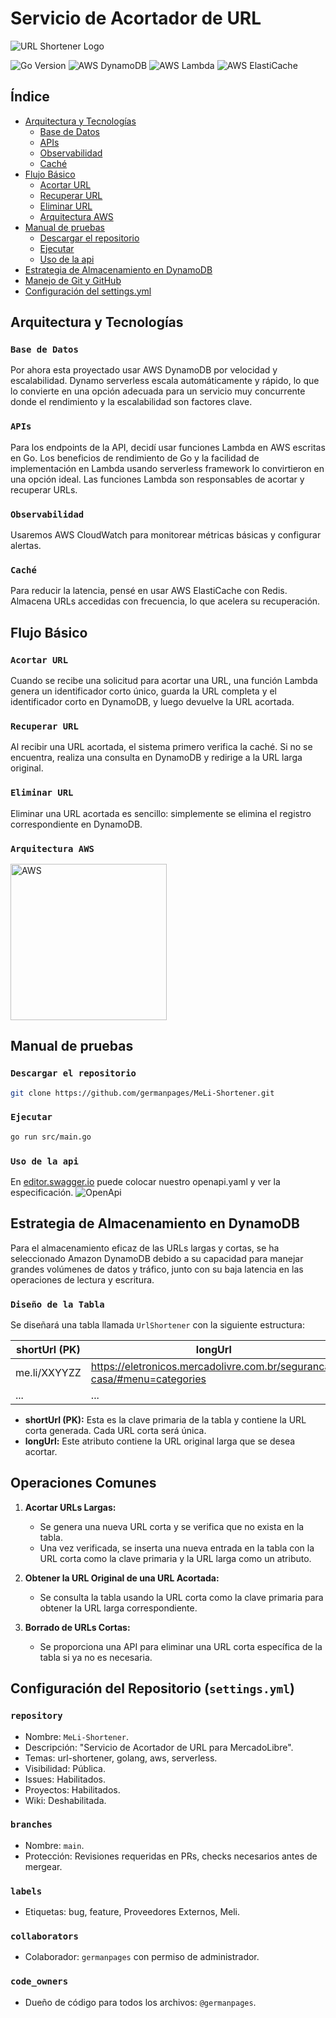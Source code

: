 # Servicio de Acortador de URL

![URL Shortener Logo](./public/img/logo.png)

![Go Version](https://img.shields.io/badge/Go-1.21-blue)
![AWS DynamoDB](https://img.shields.io/badge/AWS-DynamoDB-orange)
![AWS Lambda](https://img.shields.io/badge/AWS-Lambda-green)
![AWS ElastiCache](https://img.shields.io/badge/AWS-ElastiCache-red)

## Índice

- [Arquitectura y Tecnologías](#arquitectura-y-tecnologías)
  - [Base de Datos](#base-de-datos)
  - [APIs](#apis)
  - [Observabilidad](#observabilidad)
  - [Caché](#caché)
- [Flujo Básico](#flujo-básico)
  - [Acortar URL](#acortar-url)
  - [Recuperar URL](#recuperar-url)
  - [Eliminar URL](#eliminar-url)
  - [Arquitectura AWS](#arquitecturaaws)
- [Manual de pruebas](#manual-de-pruebas)
  - [Descargar el repositorio](#descargar-el-repositorio)
  - [Ejecutar](#ejecutar)
  - [Uso de la api](#uso-de-la-api)
- [Estrategia de Almacenamiento en DynamoDB](#estrategia-de-almacenamiento-en-dynamodb)
- [Manejo de Git y GitHub](./doc/GIT%20y%20GITHUB.md)
- [Configuración del settings.yml](./doc/settings-yml-documentation.md)

## Arquitectura y Tecnologías

### `Base de Datos`

Por ahora esta proyectado usar AWS DynamoDB por velocidad y escalabilidad. Dynamo serverless escala automáticamente y rápido, lo que lo convierte en una opción adecuada para un servicio muy concurrente donde el rendimiento y la escalabilidad son factores clave.

### `APIs`

Para los endpoints de la API, decidí usar funciones Lambda en AWS escritas en Go. Los beneficios de rendimiento de Go y la facilidad de implementación en Lambda usando serverless framework lo convirtieron en una opción ideal. Las funciones Lambda son responsables de acortar y recuperar URLs.

### `Observabilidad`

Usaremos AWS CloudWatch para monitorear métricas básicas y configurar alertas.

### `Caché`

Para reducir la latencia, pensé en usar AWS ElastiCache con Redis. Almacena URLs accedidas con frecuencia, lo que acelera su recuperación.

## Flujo Básico

### `Acortar URL`

Cuando se recibe una solicitud para acortar una URL, una función Lambda genera un identificador corto único, guarda la URL completa y el identificador corto en DynamoDB, y luego devuelve la URL acortada.

### `Recuperar URL`

Al recibir una URL acortada, el sistema primero verifica la caché. Si no se encuentra, realiza una consulta en DynamoDB y redirige a la URL larga original.

### `Eliminar URL`

Eliminar una URL acortada es sencillo: simplemente se elimina el registro correspondiente en DynamoDB.

### `Arquitectura AWS`

<img src="./public/img/Flujo-AWS.jpg" width="250" alt="AWS">

## Manual de pruebas

### `Descargar el repositorio`

```bash
git clone https://github.com/germanpages/MeLi-Shortener.git
```

### `Ejecutar`

```bash
go run src/main.go
```

### `Uso de la api`

En [editor.swagger.io](https://editor.swagger.io/) puede colocar nuestro openapi.yaml y ver la especificación.
![OpenApi](./public/img/openapi.png)

## Estrategia de Almacenamiento en DynamoDB

Para el almacenamiento eficaz de las URLs largas y cortas, se ha seleccionado Amazon DynamoDB debido a su capacidad para manejar grandes volúmenes de datos y tráfico, junto con su baja latencia en las operaciones de lectura y escritura.

### `Diseño de la Tabla`

Se diseñará una tabla llamada `UrlShortener` con la siguiente estructura:

| shortUrl (PK) | longUrl         |
|---------------|-----------------|
| me.li/XXYYZZ  | https://eletronicos.mercadolivre.com.br/seguranca-casa/#menu=categories |
| ...           | ...             |

- **shortUrl (PK):** Esta es la clave primaria de la tabla y contiene la URL corta generada. Cada URL corta será única.
- **longUrl:** Este atributo contiene la URL original larga que se desea acortar.

## Operaciones Comunes

1. **Acortar URLs Largas:**
   - Se genera una nueva URL corta y se verifica que no exista en la tabla.
   - Una vez verificada, se inserta una nueva entrada en la tabla con la URL corta como la clave primaria y la URL larga como un atributo.

2. **Obtener la URL Original de una URL Acortada:**
   - Se consulta la tabla usando la URL corta como la clave primaria para obtener la URL larga correspondiente.

3. **Borrado de URLs Cortas:**
   - Se proporciona una API para eliminar una URL corta específica de la tabla si ya no es necesaria.

## Configuración del Repositorio (`settings.yml`)

### `repository`

- Nombre: `MeLi-Shortener`.
- Descripción: "Servicio de Acortador de URL para MercadoLibre".
- Temas: url-shortener, golang, aws, serverless.
- Visibilidad: Pública.
- Issues: Habilitados.
- Proyectos: Habilitados.
- Wiki: Deshabilitada.

### `branches`

- Nombre: `main`.
- Protección: Revisiones requeridas en PRs, checks necesarios antes de mergear.

### `labels`

- Etiquetas: bug, feature, Proveedores Externos, Meli.

### `collaborators`

- Colaborador: `germanpages` con permiso de administrador.

### `code_owners`

- Dueño de código para todos los archivos: `@germanpages`.
